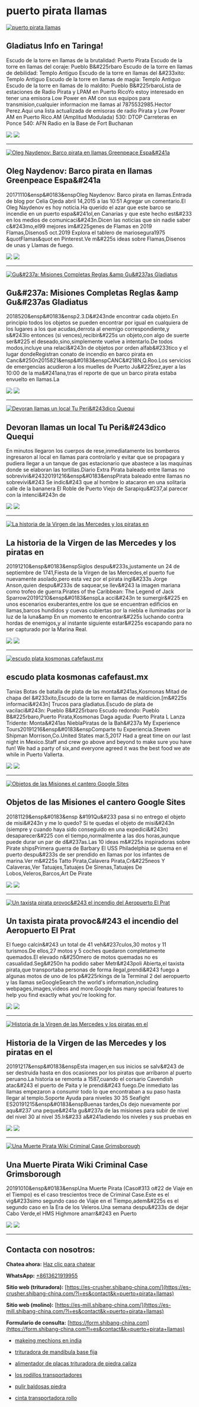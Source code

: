 # puerto pirata llamas

<a href="https://swt.shibang-china.com/?l=es&img&k=puerto+pirata+llamas" target="_blank">![puerto pirata llamas](http://static.shibang-china.com/all-800x300/403.jpg)</a>

## Gladiatus Info en Taringa!
Escudo de la torre en llamas de la brutalidad: Puerto Pirata Escudo de la torre en llamas del coraje: Pueblo B&#225rbaro Escudo de la torre en llamas de debilidad: Templo Antiguo Escudo de la torre en llamas del &#233xito: Templo Antiguo Escudo de la torre en llamas de magia: Templo Antiguo Escudo de la torre en llamas de lo maldito: Pueblo B&#225rbaroLista de estaciones de Radio Pirata y LPAM en Puerto RicoYo estoy interesado en tener una emisora Low Power en AM con sus equipos para transmision,cualquier informacion me llamas al 7875532985.Hector Perez.Aqui una lista actualizada de emisoras de radio Pirata y Low Power AM en Puerto Rico.AM (Amplitud Modulada) 530: DTOP Carreteras en Ponce 540: AFN Radio en la Base de Fort Buchanan


<a href="https://whatsapp.shibangsoft.com/WhatsApp.php" target="_blank" title="WhatsApp">![](http://static.shibang-china.com/icon/whatsapp.png)</a> <a href="https://swt.shibang-china.com/?l=es&icon&k=puerto+pirata+llamas" target="_blank">![](http://static.shibang-china.com/icon/chat-es.png)</a>

---

<a href="https://swt.shibang-china.com/?l=es&img&k=puerto+pirata+llamas" target="_blank">![Oleg Naydenov: Barco pirata en llamas Greenpeace Espa&#241a](http://static.shibang-china.com/all-800x300/44.jpg)</a>

## Oleg Naydenov: Barco pirata en llamas Greenpeace Espa&#241a
20171110&ensp&#0183&enspOleg Naydenov: Barco pirata en llamas.Entrada de blog por Celia Ojeda abril 14,2015 a las 10:51 Agregar un comentario.El Oleg Naydenov es hoy noticia.Ha querido el azar que este barco se incendie en un puerto espa&#241ol,en Canarias y que este hecho est&#233 en los medios de comunicaci&#243n.Dicen las noticias que sin nadie saber c&#243mo,el99 mejores im&#225genes de Flamas en 2019 Flamas,Disenos5 oct.2019 Explora el tablero de mariosegura1975 &quotFlamas&quot en Pinterest.Ve m&#225s ideas sobre Flamas,Disenos de unas y Llamas de fuego.


<a href="https://whatsapp.shibangsoft.com/WhatsApp.php" target="_blank" title="WhatsApp">![](http://static.shibang-china.com/icon/whatsapp.png)</a> <a href="https://swt.shibang-china.com/?l=es&icon&k=puerto+pirata+llamas" target="_blank">![](http://static.shibang-china.com/icon/chat-es.png)</a>

---

<a href="https://swt.shibang-china.com/?l=es&img&k=puerto+pirata+llamas" target="_blank">![Gu&#237a: Misiones Completas Reglas &amp Gu&#237as Gladiatus](http://static.shibang-china.com/all-800x300/1064.jpg)</a>

## Gu&#237a: Misiones Completas Reglas &amp Gu&#237as Gladiatus
2018520&ensp&#0183&ensp2.3.D&#243nde encontrar cada objeto.En principio todos los objetos se pueden encontrar por igual en cualquiera de los lugares a los que acudas,derrota al enemigo correspondiente,y s&#243lo entonces (si vences),recibir&#225s un objeto,con algo de suerte ser&#225 el deseado,sino,simplemente vuelve a intentarlo.De todos modos,incluye una relaci&#243n de objetos por orden alfab&#233tico y el lugar dondeRegistran conato de incendio en barco pirata en Canc&#250n2015821&ensp&#0183&enspCANC&#218N,Q.Roo.Los servicios de emergencias acudieron a los muelles de Puerto Ju&#225rez,ayer a las 10:00 de la ma&#241ana,tras el reporte de que un barco pirata estaba envuelto en llamas.La


<a href="https://whatsapp.shibangsoft.com/WhatsApp.php" target="_blank" title="WhatsApp">![](http://static.shibang-china.com/icon/whatsapp.png)</a> <a href="https://swt.shibang-china.com/?l=es&icon&k=puerto+pirata+llamas" target="_blank">![](http://static.shibang-china.com/icon/chat-es.png)</a>

---

<a href="https://swt.shibang-china.com/?l=es&img&k=puerto+pirata+llamas" target="_blank">![Devoran llamas un local Tu Peri&#243dico Quequi](http://static.shibang-china.com/all-800x300/245.jpg)</a>

## Devoran llamas un local Tu Peri&#243dico Quequi
En minutos llegaron los cuerpos de rese,inmediatamente los bomberos ingresaron al local en llamas para controlarlo y evitar que se propagara y pudiera llegar a un tanque de gas estacionario que abastece a las maquinas donde se elaboran las tortillas.Diario Extra Pirata baleado entre llamas no sobrevivi&#24320191216&ensp&#0183&enspPirata baleado entre llamas no sobrevivi&#243 Se indic&#243 que al hombre lo atacaron en una solitaria calle de la bananera El Roble de Puerto Viejo de Sarapiqu&#237,al parecer con la intenci&#243n de


<a href="https://whatsapp.shibangsoft.com/WhatsApp.php" target="_blank" title="WhatsApp">![](http://static.shibang-china.com/icon/whatsapp.png)</a> <a href="https://swt.shibang-china.com/?l=es&icon&k=puerto+pirata+llamas" target="_blank">![](http://static.shibang-china.com/icon/chat-es.png)</a>

---

<a href="https://swt.shibang-china.com/?l=es&img&k=puerto+pirata+llamas" target="_blank">![La historia de la Virgen de las Mercedes y los piratas en](http://static.shibang-china.com/all-800x300/1434.jpg)</a>

## La historia de la Virgen de las Mercedes y los piratas en
20191210&ensp&#0183&enspSiglos despu&#233s,justamente un 24 de septiembre de 1741,Fiesta de la Virgen de las Mercedes,el puerto fue nuevamente asolado,pero esta vez por el pirata ingl&#233s Jorge Anson,quien despu&#233s de saquear,se llev&#243 la imagen mariana como trofeo de guerra.Pirates of the Caribbean: The Legend of Jack Sparrow20191210&ensp&#0183&enspLa acci&#243n te sumergir&#225 en unos escenarios exuberantes,entre los que se encuentran edificios en llamas,barcos hundidos y cuevas cubiertas por la niebla e iluminadas por la luz de la luna&amp En un momento te encontrar&#225s luchando contra hordas de enemigos,y al instante siguiente estar&#225s escapando para no ser capturado por la Marina Real.


<a href="https://whatsapp.shibangsoft.com/WhatsApp.php" target="_blank" title="WhatsApp">![](http://static.shibang-china.com/icon/whatsapp.png)</a> <a href="https://swt.shibang-china.com/?l=es&icon&k=puerto+pirata+llamas" target="_blank">![](http://static.shibang-china.com/icon/chat-es.png)</a>

---

<a href="https://swt.shibang-china.com/?l=es&img&k=puerto+pirata+llamas" target="_blank">![escudo plata kosmonas cafefaust.mx](http://static.shibang-china.com/all-800x300/937.jpg)</a>

## escudo plata kosmonas cafefaust.mx
Tanias Botas de batalla de plata de las monta&#241as,Kosmonas Mitad de chapa del &#233xito,Escudo de la torre en llamas de maldicion.[m&#225s informaci&#243n] Trucos para gladiatus.Escudo de plata de vacilaci&#243n: Pueblo B&#225rbaro Escudo redondo: Pueblo B&#225rbaro,Puerto Pirata,Kosmonas Daga aguda: Puerto Pirata L Lanza Tridente: Monta&#241as NieblaPiratas de la Bah&#237a My Experience Tours20191216&ensp&#0183&enspComparte tu Experiencia.Steven Shipman Morrison,Co.United States mar.5,2017 Had a great time on our last night in Mexico.Staff and crew go above and beyond to make sure you have fun! We had a party of six,and everyone agreed it was the best food we ate while in Puerto Vallerta.


<a href="https://whatsapp.shibangsoft.com/WhatsApp.php" target="_blank" title="WhatsApp">![](http://static.shibang-china.com/icon/whatsapp.png)</a> <a href="https://swt.shibang-china.com/?l=es&icon&k=puerto+pirata+llamas" target="_blank">![](http://static.shibang-china.com/icon/chat-es.png)</a>

---

<a href="https://swt.shibang-china.com/?l=es&img&k=puerto+pirata+llamas" target="_blank">![Objetos de las Misiones el cantero Google Sites](http://static.shibang-china.com/all-800x300/883.jpg)</a>

## Objetos de las Misiones el cantero Google Sites
20181129&ensp&#0183&ensp &#191Qu&#233 pasa si no entrego el objeto de misi&#243n y me lo quedo? Si te quedas el objeto de misi&#243n (siempre y cuando haya sido conseguido en una expedici&#243n) desaparecer&#225 con el tiempo,normalmente a las dos horas,aunque puede durar un par de d&#237as.Las 10 ideas m&#225s inspiradoras sobre Pirate shipsPrimera guerra de Barbary El USS Philadelphia se quema en el puerto despu&#233s de ser prendido en llamas por los infantes de marina.Ver m&#225s Tatto Pirata,Calavera Pirata,Cr&#225neos Y Calaveras,Ver Tatuajes,Tatuajes De Sirenas,Tatuajes De Lobos,Veleros,Barcos,Art De Pirate


<a href="https://whatsapp.shibangsoft.com/WhatsApp.php" target="_blank" title="WhatsApp">![](http://static.shibang-china.com/icon/whatsapp.png)</a> <a href="https://swt.shibang-china.com/?l=es&icon&k=puerto+pirata+llamas" target="_blank">![](http://static.shibang-china.com/icon/chat-es.png)</a>

---

<a href="https://swt.shibang-china.com/?l=es&img&k=puerto+pirata+llamas" target="_blank">![Un taxista pirata provoc&#243 el incendio del Aeropuerto El Prat](http://static.shibang-china.com/all-800x300/221.jpg)</a>

## Un taxista pirata provoc&#243 el incendio del Aeropuerto El Prat
El fuego calcin&#243 un total de 41 veh&#237culos,30 motos y 11 turismos.De ellos,27 motos y 5 coches quedaron completamente quemados.El elevado n&#250mero de motos quemadas no es casualidad.Seg&#250n ha podido saber Metr&#243poli Abierta,el taxista pirata,que transportaba personas de forma ilegal,prendi&#243 fuego a algunas motos de uno de los p&#225rkings de la Terminal 2 del aeropuerto y las llamas seGoogleSearch the world's information,including webpages,images,videos and more.Google has many special features to help you find exactly what you're looking for.


<a href="https://whatsapp.shibangsoft.com/WhatsApp.php" target="_blank" title="WhatsApp">![](http://static.shibang-china.com/icon/whatsapp.png)</a> <a href="https://swt.shibang-china.com/?l=es&icon&k=puerto+pirata+llamas" target="_blank">![](http://static.shibang-china.com/icon/chat-es.png)</a>

---

<a href="https://swt.shibang-china.com/?l=es&img&k=puerto+pirata+llamas" target="_blank">![Historia de la Virgen de las Mercedes y los piratas en el](http://static.shibang-china.com/all-800x300/1425.jpg)</a>

## Historia de la Virgen de las Mercedes y los piratas en el
20191217&ensp&#0183&enspEsta imagen,en sus inicios se salv&#243 de ser destruida hasta en dos ocasiones por los piratas que arribaron al puerto peruano.La historia se remonta a 1587,cuando el corsario Cavendish atac&#243 el puerto de Paita y le prendi&#243 fuego.De inmediato las llamas empezaron a consumir todo lo que encontraban a su paso hasta llegar al templo.Soporte Ayuda para niveles 30 35 Seafight ES20191215&ensp&#0183&enspBuenas tardes,Os dejo nuevamente por aqu&#237 una peque&#241a gu&#237a de las misiones para subir de nivel del nivel 30 al nivel 35.Ir&#233 a&#241adiendo los niveles y sus pruebas en


<a href="https://whatsapp.shibangsoft.com/WhatsApp.php" target="_blank" title="WhatsApp">![](http://static.shibang-china.com/icon/whatsapp.png)</a> <a href="https://swt.shibang-china.com/?l=es&icon&k=puerto+pirata+llamas" target="_blank">![](http://static.shibang-china.com/icon/chat-es.png)</a>

---

<a href="https://swt.shibang-china.com/?l=es&img&k=puerto+pirata+llamas" target="_blank">![Una Muerte Pirata Wiki Criminal Case Grimsborough](http://static.shibang-china.com/all-800x300/155.jpg)</a>

## Una Muerte Pirata Wiki Criminal Case Grimsborough
20191010&ensp&#0183&enspUna Muerte Pirata (Caso#313 o#22 de Viaje en el Tiempo) es el caso trescientos trece de Criminal Case.Este es el vig&#233simo segundo caso de Viaje en el Tiempo,adem&#225s es el segundo caso en la Era de los Veleros.Una semana despu&#233s de dejar Cabo Verde,el HMS Highmore amarr&#243 en Puerto

<a href="https://whatsapp.shibangsoft.com/WhatsApp.php" target="_blank" title="WhatsApp">![](http://static.shibang-china.com/icon/whatsapp.png)</a> <a href="https://swt.shibang-china.com/?l=es&icon&k=puerto+pirata+llamas" target="_blank">![](http://static.shibang-china.com/icon/chat-es.png)</a>

---
## Contacta con nosotros:

**Chatea ahora:** [Haz clic para chatear](https://swt.shibang-china.com?l=es&contact&k=puerto+pirata+llamas)

**WhatsApp:**  [+8613621919955](https://whatsapp.shibangsoft.com/WhatsApp.php)

**Sitio web (trituradora):** [https://es-crusher.shibang-china.com/](https://es-crusher.shibang-china.com/?l=es&contact&k=puerto+pirata+llamas)

**Sitio web (molino):** [https://es-mill.shibang-china.com/](https://es-mill.shibang-china.com/?l=es&contact&k=puerto+pirata+llamas)

**Formulario de consulta:** [https://form.shibang-china.com](https://form.shibang-china.com?l=es&contact&k=puerto+pirata+llamas)

* [makeing mechions en india](../95/makeing%20mechions%20en%20india.md)

* [trituradora de mandíbula base fija](../84/trituradora%20de%20mand%C3%ADbula%20base%20fija.md)

* [alimentador de placas trituradora de piedra caliza](../85/alimentador%20de%20placas%20trituradora%20de%20piedra%20caliza.md)

* [los rodillos transportadores](../92/los%20rodillos%20transportadores.md)

* [pulir baldosas piedra](../83/pulir%20baldosas%20piedra.md)

* [cinta transportadora rollo](../91/cinta%20transportadora%20rollo.md)